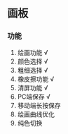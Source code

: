 # `画板` 

### 功能
1. 绘画功能 √
2. 颜色选择 √
3. 粗细选择 √
4. 橡皮擦功能 √
5. 清屏功能 √
6. PC端保存 √
7. 移动端长按保存
8. 绘画曲线优化
9. 纯色切换

